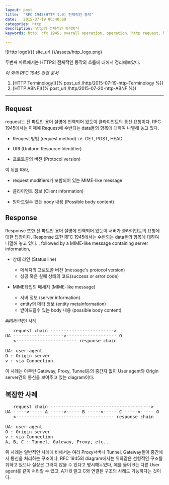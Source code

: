 ```yaml
---
layout: post
title:  "RFC 1945(HTTP 1.0) 전체적인 동작"
date:   2015-07-19 06:40:00
categories: http
description: http의 전체적인 동작방식
keywords: http, rfc 1945, overall operation, operation, http request, http response

---
```


![Http logo]({{ site_url }}/assets/http_logo.png)

두번째 파트에서는 HTTP의 전체적인 동작의 흐름에 대해서 정리해보았다.

*이 외의 RFC 1945 관련 문서*

1. [HTTP Terminology]({% post_url /http/2015-07-19-http-Terminology %})
1. [HTTP ABNF]({% post_url /http/2015-07-20-http-ABNF %})

---


## Request
request는 전 파트인 용어 설명에 번역되어 있듯이 클라이언트의 통신 요청이다. RFC 1945에서는 이때에 Request에 수반되는 data들의 항목에 대하여 나열해 놓고 있다.

* Reuqest 방법 (request method) i.e. GET, POST, HEAD

* URI (Uniform Resource Identifier)

* 프로토콜의 버전 (Protocol version)

이 뒤를 따라,

* request modifiers가 포함되어 있는 MIME-like message

* 클라이언트 정보 (Client information)

* 받아드릴수 있는 body 내용 (Possible body content)

## Response

Response 또한 전 파트인 용어 설명에 번역되어 있듯이 서버가 클라이언트의 요청에 대한 답장이다. Response 또한 RFC 1945에서는 수반되는 data들의 항목에 대하여 나열해 놓고 있다.
, followed by a MIME-like message containing server information,

* 상태 라인 (Status line)
    * 메세지의 프로토콜 버전 (message's protocol version)
    * 성공 혹은 실패  상태의 코드(success or error code)

* MIME타입의 메세지 (MIME-like message)
    * 서버 정보 (server information)
    * entity의 메타 정보 (entity metainformation)
    * 받아드릴수 있는 body 내용 (possible body content)

##일반적인 사례

<pre>
   request chain ------------------------&gt;
UA -------------------v------------------- O
   &lt;----------------------- response chain

UA: user-agent
O : Origin server
v : via Connection
</pre>

이 사례는 아무런 Gateway, Proxy, Tunnel등의 중간자 없이 User agent와 Origin server간의 통신을 보여주고 있는 diagram이다.

## 복잡한 사례

<pre>
   request chain --------------------------------------&gt;
UA -----v----- A -----v----- B -----v----- C -----v----- O
   &lt;------------------------------------- response chain

UA: user-agent
O : Origin server
v : via Connection
A, B, C : Tunnel, Gateway, Proxy, etc...
</pre>

위 사례는 일반적인 사례에 비해서는 여러 Proxy서버나 Tunnel, Gateway들이 중간에서 통신을 처리하는 구조이다, RFC 1945의 diagram에서는 위와같은 선형적인 구조를 취하고 있으나 실상은 그러지 않을 수 있다고 명시해두었다, 예를 들어 B는 다른 User agent를 같이 처리할 수 있고, A가 B 말고 C와 연결된 구조의 사례도 가능하다는 것이다.

